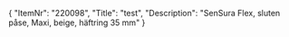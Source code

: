 {
  "ItemNr": "220098",
  "Title": "test",
  "Description": "SenSura Flex, sluten påse, Maxi, beige, häftring 35 mm"
}
